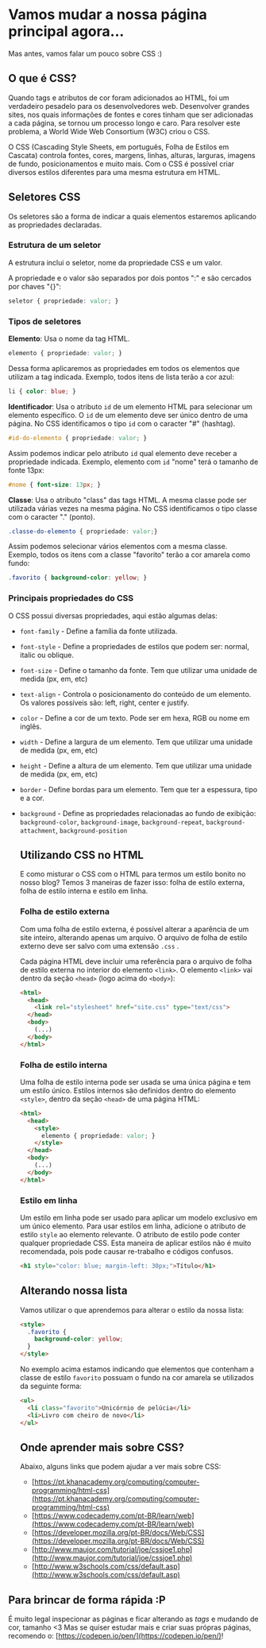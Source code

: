# Vamos mudar a nossa página principal agora...

Mas antes, vamos falar um pouco sobre CSS :)

## O que é CSS?

Quando tags e atributos de cor foram adicionados ao HTML, foi um verdadeiro
pesadelo para os desenvolvedores web. Desenvolver grandes sites, nos quais
informações de fontes e cores tinham que ser adicionadas a cada página, se
tornou um processo longo e caro. Para resolver este problema, a World Wide Web
Consortium (W3C) criou o CSS.

O CSS (Cascading Style Sheets, em português, Folha de Estilos em Cascata)
controla fontes, cores, margens, linhas, alturas, larguras, imagens de fundo,
posicionamentos e muito mais. Com o CSS é possível criar diversos estilos
diferentes para uma mesma estrutura em HTML.

## Seletores CSS

Os seletores são a forma de indicar a quais elementos estaremos aplicando as
propriedades declaradas.

### Estrutura de um seletor

A estrutura inclui o seletor, nome da propriedade CSS e um valor.

A propriedade e o valor são separados por dois pontos ":" e são cercados por
chaves "{}":

```css
seletor { propriedade: valor; }
```

### Tipos de seletores

**Elemento**: Usa o nome da tag HTML.

```css
elemento { propriedade: valor; }
```

Dessa forma aplicaremos as propriedades em todos os elementos que utilizam a
tag indicada. Exemplo, todos itens de lista terão a cor azul:

```css
li { color: blue; }
```

**Identificador**: Usa o atributo `id` de um elemento HTML para selecionar um
elemento específico. O `id` de um elemento deve ser único dentro de uma página.
No CSS identificamos o tipo `id` com o caracter "#" (hashtag).

```css
#id-do-elemento { propriedade: valor; }
```

Assim podemos indicar pelo atributo `id` qual elemento deve receber a propriedade
indicada. Exemplo, elemento com `id` "nome" terá o tamanho de fonte 13px:

```css
#nome { font-size: 13px; }
```

**Classe**: Usa o atributo "class" das tags HTML. A mesma classe pode ser
utilizada várias vezes na mesma página. No CSS identificamos o tipo classe com
o caracter "." (ponto).

```css
.classe-do-elemento { propriedade: valor;}
```

Assim podemos selecionar vários elementos com a mesma classe. Exemplo, todos os
itens com a classe "favorito" terão a cor amarela como fundo:

```css
.favorito { background-color: yellow; }
```

### Principais propriedades do CSS

O CSS possui diversas propriedades, aqui estão algumas delas:

* `font-family` - Define a família da fonte utilizada.
* `font-style` - Define a propriedades de estilos que podem ser: normal,
  italic ou oblique.
* `font-size` - Define o tamanho da fonte. Tem que utilizar uma unidade de
  medida (px, em, etc)
* `text-align` - Controla o posicionamento do conteúdo de um elemento. Os
  valores possíveis são: left, right, center e justify.
* `color` - Define a cor de um texto. Pode ser em hexa, RGB ou nome em inglês.
* `width` - Define a largura de um elemento. Tem que utilizar uma unidade de
  medida (px, em, etc)
* `height` - Define a altura de um elemento. Tem que utilizar uma unidade de
  medida (px, em, etc)
* `border` - Define bordas para um elemento. Tem que ter a espessura, tipo e a
  cor.
* `background` - Define as propriedades relacionadas ao fundo de exibição:
  `background-color`, `background-image`, `background-repeat`,
  `background-attachment`, `background-position`

  ## Utilizando CSS no HTML

  E como misturar o CSS com o HTML para termos um estilo bonito no nosso blog? Temos 3 maneiras de fazer isso: folha de estilo externa, folha de estilo interna e estilo em linha.

  ### Folha de estilo externa

  Com uma folha de estilo externa, é possível alterar a aparência de um site
  inteiro, alterando apenas um arquivo. O arquivo de folha de estilo externo
  deve ser salvo com uma extensão `.css` .

  Cada página HTML deve incluir uma referência para o arquivo de folha de
  estilo externa no interior do elemento `<link>`. O elemento `<link>` vai
  dentro da seção `<head>` (logo acima do `<body>`):

  ```html
  <html>
    <head>
      <link rel="stylesheet" href="site.css" type="text/css">
    </head>
    <body>
      (...)
    </body>
  </html>
  ```

  ### Folha de estilo interna

  Uma folha de estilo interna pode ser usada se uma única página e tem um
  estilo único. Estilos internos são definidos dentro do elemento `<style>`,
  dentro da seção `<head>` de uma página HTML:

  ```html
  <html>
    <head>
      <style>
        elemento { propriedade: valor; }
      </style>
    </head>
    <body>
      (...)
    </body>
  </html>
  ```

  ### Estilo em linha

  Um estilo em linha pode ser usado para aplicar um modelo exclusivo em um
  único elemento.
  Para usar estilos em linha, adicione o atributo de estilo `style` ao
  elemento relevante. O atributo de estilo pode conter qualquer propriedade CSS.
  Esta maneira de aplicar estilos não é muito recomendada, pois pode causar
  re-trabalho e códigos confusos.

  ```html
  <h1 style="color: blue; margin-left: 30px;">Título</h1>
  ```

  ## Alterando nossa lista

  Vamos utilizar o que aprendemos para alterar o estilo da nossa lista:

  ```html
  <style>
    .favorito {
      background-color: yellow;
    }
  </style>
  ```

  No exemplo acima estamos indicando que elementos que contenham a classe de
  estilo `favorito` possuam o fundo na cor amarela se utilizados da seguinte forma:

  ```html
  <ul>
    <li class="favorito">Unicórnio de pelúcia</li>
    <li>Livro com cheiro de novo</li>
  </ul>
  ```

  ## Onde aprender mais sobre CSS?

  Abaixo, alguns links que podem ajudar a ver mais sobre CSS:

  * [https://pt.khanacademy.org/computing/computer-programming/html-css](https://pt.khanacademy.org/computing/computer-programming/html-css)
  * [https://www.codecademy.com/pt-BR/learn/web](https://www.codecademy.com/pt-BR/learn/web)
  * [https://developer.mozilla.org/pt-BR/docs/Web/CSS](https://developer.mozilla.org/pt-BR/docs/Web/CSS)
  * [http://www.maujor.com/tutorial/joe/cssjoe1.php](http://www.maujor.com/tutorial/joe/cssjoe1.php)
  * [http://www.w3schools.com/css/default.asp](http://www.w3schools.com/css/default.asp)

## Para brincar de forma rápida :P

É muito legal inspecionar as páginas e ficar alterando as _tags_ e mudando de cor, tamanho <3
Mas se quiser estudar mais e criar suas própras páginas, recomendo o: [https://codepen.io/pen/](https://codepen.io/pen/)!
